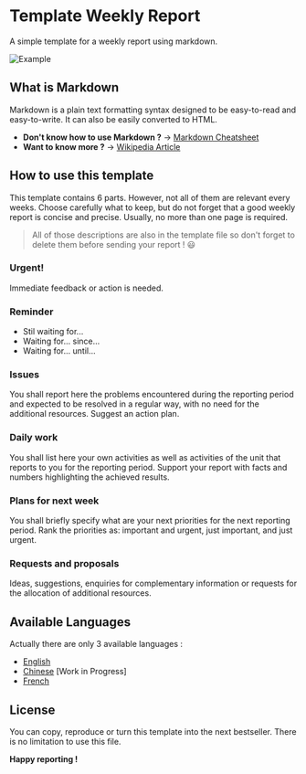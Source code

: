 Template Weekly Report
======================

A simple template for a weekly report using markdown.

![Example](http://i.imgur.com/lLn2dMY.png)

What is Markdown
----------------

Markdown is a plain text formatting syntax designed to be easy-to-read and easy-to-write. It can also be easily converted to HTML.

- **Don't know how to use Markdown ?** → [Markdown Cheatsheet](https://github.com/adam-p/markdown-here/wiki/Markdown-Cheatsheet)
- **Want to know more ?** → [Wikipedia Article](http://en.wikipedia.org/wiki/Markdown)

How to use this template
------------------------

This template contains 6 parts. However, not all of them are relevant every weeks. Choose carefully what to keep, but do not forget that a good weekly report is concise and precise. Usually, no more than one page is required.

> All of those descriptions are also in the template file so don't forget to delete them before sending your report ! :smiley:

### Urgent!

Immediate feedback or action is needed.

### Reminder

- Stil waiting for...  
- Waiting for... since...  
- Waiting for... until...

### Issues

You shall report here the problems encountered during the reporting period and expected to be resolved in a regular way, with no need for the additional resources. Suggest an action plan.

### Daily work

You shall list here your own activities as well as activities of the unit that reports to you for the reporting period. Support your report with facts and numbers highlighting the achieved results.

### Plans for next week

You shall briefly specify what are your next priorities for the next reporting period. Rank the priorities as: important and urgent, just important, and just urgent.

### Requests and proposals

Ideas, suggestions, enquiries for complementary information or requests for the allocation of additional resources.

Available Languages
-------------------

Actually there are only 3 available languages :

- [English](https://github.com/FLonpl6/template-weekly-report/blob/master/template-weekly-report-EN.md)
- [Chinese](https://github.com/FLonpl6/template-weekly-report/blob/master/template-weekly-report-CN.md) [Work in Progress]
- [French](https://github.com/FLonpl6/template-weekly-report/blob/master/template-weekly-report-FR.md)

License
-------

You can copy, reproduce or turn this template into the next bestseller. There is no limitation to use this file.

**Happy reporting !**
